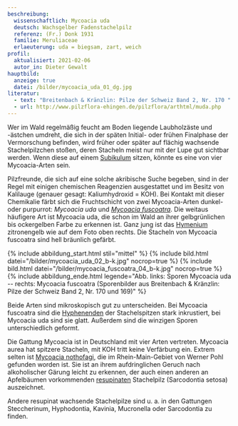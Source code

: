 ```yaml
---
beschreibung:
  wissenschaftlich: Mycoacia uda
  deutsch: Wachsgelber Fadenstachelpilz
  referenz: (Fr.) Donk 1931
  familie: Meruliaceae
  erlaeuterung: uda = biegsam, zart, weich
profil:
  aktualisiert: 2021-02-06
  autor_in: Dieter Gewalt
hauptbild:
  anzeige: true
  datei: /bilder/mycoacia_uda_01_dg.jpg
literatur:
  - text: "Breitenbach & Kränzlin: Pilze der Schweiz Band 2, Nr. 170 "
  - url: http://www.pilzflora-ehingen.de/pilzflora/arthtml/muda.php
---
```

Wer im Wald regelmäßig feucht am Boden liegende Laubholzäste und -ästchen umdreht, die sich in der späten Initial- oder frühen Finalphase der Vermorschung befinden, wird früher oder später auf flächig wachsende Stachelpilzchen stoßen, deren Stacheln meist nur mit der Lupe gut sichtbar werden. Wenn diese auf einem [Subikulum](Subikulum "Glossar") sitzen, könnte es eine von vier Mycoacia-Arten sein.   

Pilzfreunde, die sich auf eine solche akribische Suche begeben, sind in der Regel mit einigen chemischen Reagenzien ausgestattet und im Besitz von Kalilauge (genauer gesagt: Kaliumhydroxid = KOH). Bei Kontakt mit dieser Chemikalie färbt sich die Fruchtschicht von zwei Mycoacia-Arten dunkel- oder purpurrot: *Mycoacia uda* und *[Mycoacia fuscoatra](/pilze/mycoacia-fuscoatra-schwarzbrauner-fadenstachelpilz)*. Die weitaus häufigere Art ist Mycoacia uda, die schon im Wald an ihrer gelbgrünlichen bis ockergelben Farbe zu erkennen ist. Ganz jung ist das [Hymenium](Hymenium "Glossar") zitronengelb wie auf dem Foto oben rechts. Die Stacheln von Mycoacia fuscoatra sind hell bräunlich gefärbt.

{% include abbildung_start.html stil="mittel" %}
{% include bild.html datei="/bilder/mycoacia_uda_02_b-k.jpg" nocrop=true %}
{% include bild.html datei="/bilder/mycoacia_fuscoatra_04_b-k.jpg" nocrop=true %}
{% include abbildung_ende.html legende="Abb. links: Sporen Mycoacia uda -- rechts: Mycoacia fuscoatra (Sporenbilder aus Breitenbach & Kränzlin: Pilze der Schweiz Band 2, Nr. 170 und 169)" %}

Beide Arten sind mikroskopisch gut zu unterscheiden. Bei Mycoacia fuscoatra sind die [Hyphenenden](Hyphen "Glossar") der Stachelspitzen stark inkrustiert, bei Mycoacia uda sind sie glatt. Außerdem sind die winzigen Sporen unterschiedlich geformt.

Die Gattung Mycoacia ist in Deutschland mit vier Arten vertreten. Mycoacia aurea hat spitzere Stacheln, mit KOH tritt keine Verfärbung ein. Extrem selten ist [Mycoacia nothofagi](http://aphyllopower.blogspot.com/2010/07/), die im Rhein-Main-Gebiet von Werner Pohl gefunden worden ist. Sie ist an ihrem aufdringlichen Geruch nach alkoholischer Gärung leicht zu erkennen, der auch einen anderen an Apfelbäumen vorkommenden [resupinaten](<resupinat "Glossar">) Stachelpilz (Sarcodontia setosa) auszeichnet.

Andere resupinat wachsende Stachelpilze sind u. a. in den Gattungen Steccherinum, Hyphodontia, Kavinia, Mucronella oder Sarcodontia zu finden.